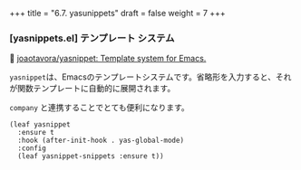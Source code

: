 +++
title = "6.7. yasunippets"
draft = false
weight = 7
+++
### [yasnippets.el] テンプレート システム
🔗 [joaotavora/yasnippet: Template system for Emacs.](https://github.com/joaotavora/yasnippet) 

`yasnippet`は、Emacsのテンプレートシステムです。省略形を入力すると、それが関数テンプレートに自動的に展開されます。

`company` と連携することでとても便利になります。

```elisp
(leaf yasnippet
  :ensure t
  :hook (after-init-hook . yas-global-mode)
  :config
  (leaf yasnippet-snippets :ensure t))
```
